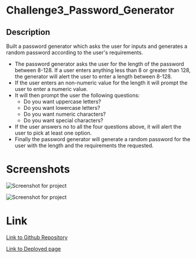 # Challenge3_Password_Generator

## Description

Built a password generator which asks the user for inputs and generates a random password according to the user's requirements.

- The password generator asks the user for the length of the password between 8-128. If a user enters anything less than 8 or greater than 128, the generator will alert the user to enter a length between 8-128.
- If the user enters an non-numeric value for the length it will prompt the user to enter a numeric value.
- It will then prompt the user the following questions:
    - Do you want uppercase letters?
    - Do you want lowercase letters?
    - Do you want numeric characters?
    - Do you want special characters?
- If the user answers no to all the four questions above, it will alert the user to pick at least one option.
- Finally the password generator will generate a random password for the user with the length and the requirements the requested.

# Screenshots

![Screenshot for project](./assets/images/Screen%20Shot%20Horiseon%201.png)

![Screenshot for project](./assets/images/Screen%20Shot%20Horiseon%202.png)

# Link

[Link to Github Repository](https://github.com/vini3076/Challenge3_Password_Generator)

[Link to Deployed page](https://vini3076.github.io/challenge_1_web_accessiblity/)
